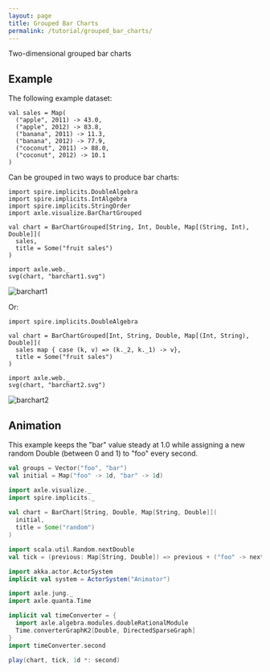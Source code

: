 ```yaml
---
layout: page
title: Grouped Bar Charts
permalink: /tutorial/grouped_bar_charts/
---
```


Two-dimensional grouped bar charts

Example
-------

The following example dataset:

```tut:book
val sales = Map(
  ("apple", 2011) -> 43.0,
  ("apple", 2012) -> 83.8,
  ("banana", 2011) -> 11.3,
  ("banana", 2012) -> 77.9,
  ("coconut", 2011) -> 88.0,
  ("coconut", 2012) -> 10.1
)
```

Can be grouped in two ways to produce bar charts:

```tut:book
import spire.implicits.DoubleAlgebra
import spire.implicits.IntAlgebra
import spire.implicits.StringOrder
import axle.visualize.BarChartGrouped

val chart = BarChartGrouped[String, Int, Double, Map[(String, Int), Double]](
  sales,
  title = Some("fruit sales")
)

import axle.web._
svg(chart, "barchart1.svg")
```

![barchart1](/tutorial/images/barchart1.svg)

Or:

```tut:book
import spire.implicits.DoubleAlgebra

val chart = BarChartGrouped[Int, String, Double, Map[(Int, String), Double]](
  sales map { case (k, v) => (k._2, k._1) -> v},
  title = Some("fruit sales")
)

import axle.web._
svg(chart, "barchart2.svg")
```

![barchart2](/tutorial/images/barchart2.svg)

Animation
---------
This example keeps the "bar" value steady at 1.0 while assigning a new random Double (between 0 and 1) to "foo" every second.

```scala
val groups = Vector("foo", "bar")
val initial = Map("foo" -> 1d, "bar" -> 1d)

import axle.visualize._
import spire.implicits._
 
val chart = BarChart[String, Double, Map[String, Double]](
  initial,
  title = Some("random")
)

import scala.util.Random.nextDouble
val tick = (previous: Map[String, Double]) => previous + ("foo" -> nextDouble)

import akka.actor.ActorSystem
implicit val system = ActorSystem("Animator")

import axle.jung._
import axle.quanta.Time

implicit val timeConverter = {
  import axle.algebra.modules.doubleRationalModule
  Time.converterGraphK2[Double, DirectedSparseGraph]
}
import timeConverter.second

play(chart, tick, 1d *: second)
```

